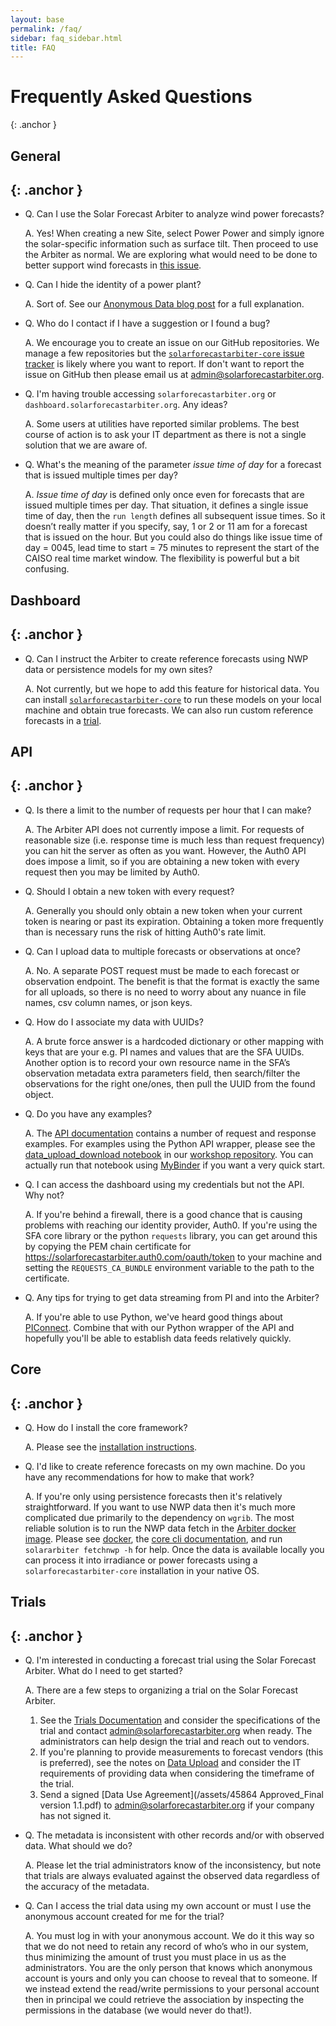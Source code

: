 ```yaml
---
layout: base
permalink: /faq/
sidebar: faq_sidebar.html
title: FAQ
---
```

<link href="/css/faq.css" type="text/css" rel="stylesheet">

# Frequently Asked Questions
{: .anchor }

## General
{: .anchor }
---

- Q. Can I use the Solar Forecast Arbiter to analyze wind power forecasts?

  A. Yes! When creating a new Site, select Power Power and simply ignore the
  solar-specific information such as surface tilt. Then proceed to use the
  Arbiter as normal. We are exploring what would need to be done to better
  support wind forecasts in [this
  issue](https://github.com/SolarArbiter/solarforecastarbiter-core/issues/491).

- Q. Can I hide the identity of a power plant?

  A. Sort of. See our [Anonymous Data blog
  post](https://solarforecastarbiter.org/2019/09/30/Anonymous-Data.html) for a
  full explanation.

- Q. Who do I contact if I have a suggestion or I found a bug?

  A. We encourage you to create an issue on our GitHub repositories. We manage a
  few repositories but the [`solarforecastarbiter-core` issue
  tracker](https://github.com/SolarArbiter/solarforecastarbiter-core/issues) is
  likely where you want to report. If don't want to report the issue on GitHub
  then please email us at
  [admin@solarforecastarbiter.org](mailto:admin@solarforecastarbiter.org).

- Q. I'm having trouble accessing `solarforecastarbiter.org` or
  `dashboard.solarforecastarbiter.org`. Any ideas?

  A. Some users at utilities have reported similar problems. The best course of
  action is to ask your IT department as there is not a single solution that we
  are aware of.

- Q. What's the meaning of the parameter *issue time of day* for a forecast that
  is issued multiple times per day?

  A. *Issue time of day* is defined only once even for forecasts that are issued
  multiple times per day. That situation, it defines a single issue time of day,
  then the ``run length`` defines all subsequent issue times. So it doesn’t
  really matter if you specify, say, 1 or 2 or 11 am for a forecast that is
  issued on the hour. But you could also do things like issue time of day =
  0045, lead time to start = 75 minutes to represent the start of the CAISO real
  time market window. The flexibility is powerful but a bit confusing.

## Dashboard
{: .anchor }
---

- Q. Can I instruct the Arbiter to create reference forecasts using NWP
  data or persistence models for my own sites?

  A. Not currently, but we hope to add this feature for historical data. You can
  install
  [`solarforecastarbiter-core`](https://solarforecastarbiter-core.readthedocs.io/en/latest/installation.html)
  to run these models on your local machine and obtain true forecasts. We can
  also run custom reference forecasts in a
  [trial](/documentation/dashboard/trials/).


## API
{: .anchor }
---

- Q. Is there a limit to the number of requests per hour that I can make?

  A. The Arbiter API does not currently impose a limit. For requests of
  reasonable size (i.e. response time is much less than request frequency) you
  can hit the server as often as you want. However, the Auth0 API does impose a
  limit, so if you are obtaining a new token with every request then you may be
  limited by Auth0.

- Q. Should I obtain a new token with every request?

  A. Generally you should only obtain a new token when your current token is
  nearing or past its expiration. Obtaining a token more frequently than is
  necessary runs the risk of hitting Auth0's rate limit.

- Q. Can I upload data to multiple forecasts or observations at once?

  A. No. A separate POST request must be made to each forecast or observation
  endpoint. The benefit is that the format is exactly the same for all uploads,
  so there is no need to worry about any nuance in file names, csv column names,
  or json keys.

- Q. How do I associate my data with UUIDs?

  A. A brute force answer is a hardcoded dictionary or other mapping with keys
  that are your e.g. PI names and values that are the SFA UUIDs. Another option
  is to record your own resource name in the SFA’s observation metadata extra
  parameters field, then search/filter the observations for the right one/ones,
  then pull the UUID from the found object.

- Q. Do you have any examples?

  A. The [API documentation](https://api.solarforecastarbiter.org/) contains a
  number of request and response examples. For examples using the Python API
  wrapper, please see the [data_upload_download
  notebook](https://github.com/SolarArbiter/workshop/blob/master/data_upload_download.ipynb)
  in our [workshop repository](https://github.com/SolarArbiter/workshop). You
  can actually run that notebook using
  [MyBinder](https://mybinder.org/v2/gh/SolarArbiter/workshop/master) if you
  want a very quick start.

- Q. I can access the dashboard using my credentials but not the API. Why not?

  A. If you're behind a firewall, there is a good chance that is causing
  problems with reaching our identity provider, Auth0. If you're using the SFA
  core library or the python ``requests`` library, you can get around this by
  copying the PEM chain certificate for
  https://solarforecastarbiter.auth0.com/oauth/token to your machine and setting
  the ``REQUESTS_CA_BUNDLE`` environment variable to the path to the
  certificate.

- Q. Any tips for trying to get data streaming from PI and into the Arbiter?

  A. If you're able to use Python, we've heard good things about
  [PIConnect](https://pypi.org/project/PIconnect/). Combine that with our Python
  wrapper of the API and hopefully you'll be able to establish data feeds
  relatively quickly.

## Core
{: .anchor }
---

- Q. How do I install the core framework?

  A. Please see the [installation instructions](https://solarforecastarbiter-core.readthedocs.io/en/latest/installation.html).

- Q. I'd like to create reference forecasts on my own machine. Do you have any
  recommendations for how to make that work?

  A. If you're only using persistence forecasts then it's relatively
  straightforward. If you want to use NWP data then it's much more complicated
  due primarily to the dependency on ``wgrib``. The most reliable solution is to
  run the NWP data fetch in the [Arbiter docker
  image](https://quay.io/repository/solararbiter/solarforecastarbiter-core?tab=tags).
  Please see [docker](https://docs.docker.com/), the [core cli
  documentation](https://solarforecastarbiter-core.readthedocs.io/en/latest/cli.html),
  and run ``solararbiter fetchnwp -h`` for help. Once the data is available
  locally you can process it into irradiance or power forecasts using a
  ``solarforecastarbiter-core`` installation in your native OS.

## Trials
{: .anchor }
---

- Q. I'm interested in conducting a forecast trial using the Solar
  Forecast Arbiter. What do I need to get started?

  A. There are a few steps to organizing a trial on the Solar Forecast Arbiter.
    1. See the [Trials Documentation](/documentation/dashboard/trials/)
       and consider the specifications of the trial and contact
       [admin@solarforecastarbiter.org](mailto:admin@solarforecastarbiter.org)
       when ready. The administrators can help design the trial and
       reach out to vendors.
    2. If you're planning to provide measurements to forecast vendors (this is
       preferred), see the notes on [Data
       Upload](/documentation/dashboard/trials/#data-upload) and consider the IT
       requirements of providing data when considering the timeframe of the
       trial.
    3. Send a signed [Data Use Agreement](/assets/45864 Approved_Final version
       1.1.pdf) to
       [admin@solarforecastarbiter.org](mailto:admin@solarforecastarbiter.org)
       if your company has not signed it.

- Q. The metadata is inconsistent with other records and/or with observed data.
  What should we do?

  A. Please let the trial administrators know of the inconsistency, but note
  that trials are always evaluated against the observed data regardless of the
  accuracy of the metadata.

- Q. Can I access the trial data using my own account or must I use the
  anonymous account created for me for the trial?

  A. You must log in with your anonymous account. We do it this way so that we
  do not need to retain any record of who’s who in our system, thus minimizing
  the amount of trust you must place in us as the administrators. You are the
  only person that knows which anonymous account is yours and only you can
  choose to reveal that to someone. If we instead extend the read/write
  permissions to your personal account then in principal we could retrieve the
  association by inspecting the permissions in the database (we would never do
  that!).
